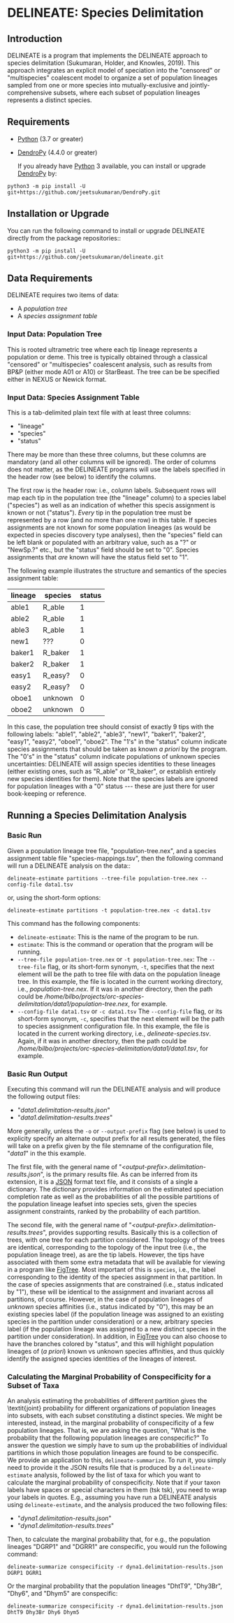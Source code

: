 # DELINEATE: Species Delimitation

## Introduction

DELINEATE is a program that implements the DELINEATE approach to species delimitation (Sukumaran, Holder, and Knowles, 2019).
This approach integrates an explicit model of speciation into the "censored" or "multispecies" coalescent model to organize a set of population lineages sampled from one or more species into mutually-exclusive and jointly-comprehensive subsets, where each subset of population lineages represents a distinct species.

## Requirements

-   [Python] (3.7 or greater)
-   [DendroPy] (4.4.0 or greater)

    If you already have [Python] 3 available, you can install or upgrade [DendroPy] by:

~~~
python3 -m pip install -U git+https://github.com/jeetsukumaran/DendroPy.git
~~~

## Installation or Upgrade

You can run the following command to install or upgrade DELINEATE directly from the package repositories::

    python3 -m pip install -U git+https://github.com/jeetsukumaran/delineate.git

## Data Requirements

DELINEATE requires two items of data:

-   A *population tree*
-   A *species assignment table*

### Input Data: Population Tree

This is rooted ultrametric tree where each tip lineage represents a population or deme.
This tree is typically obtained through a classical "censored" or "multispecies" coalescent analysis, such as results from BP&P (either mode A01 or A10) or StarBeast.
The tree can be be specified either in NEXUS or Newick format.

### Input Data: Species Assignment Table

This is a tab-delimited plain text file with at least three columns:

-   "lineage"
-   "species"
-   "status"

There may be more than these three columns, but these columns are mandatory (and all other columns will be ignored).
The order of columns does not matter, as the DELINEATE programs will use the labels specified in the header row (see below) to identify the columns.

The first row is the header row: i.e., column labels.
Subsequent rows will map each tip in the population tree (the "lineage" column) to a species label ("species") as well as an indication of whether this specis assignment is known or not ("status").
*Every* tip in the population tree must be represented by a row (and no more than one row) in this table.
If species assignments are not known for some population lineages (as would be expected in species discovery type analyses), then the "species" field can be left blank or populated with an arbitrary value, such as a "?" or "NewSp.?" etc., but the "status" field should be set to "0".
Species assignments that *are* known will have the status field set to "1".

The following example illustrates the structure and semantics of the species assignment table:

| lineage | species | status |
|---------|---------|--------|
| able1   | R_able  | 1      |
| able2   | R_able  | 1      |
| able3   | R_able  | 1      |
| new1    | ???     | 0      |
| baker1  | R_baker | 1      |
| baker2  | R_baker | 1      |
| easy1   | R_easy? | 0      |
| easy2   | R_easy? | 0      |
| oboe1   | unknown | 0      |
| oboe2   | unknown | 0      |

In this case, the population tree should consist of exactly 9 tips with the following labels: "able1", "able2", "able3", "new1", "baker1", "baker2", "easy1", "easy2", "oboe1", "oboe2".
The "1's" in the "status" column indicate species assignments that should be taken as known *a priori* by the program.
The "0's" in the "status" column indicate populations of unknown species uncertainties: DELINEATE will assign species identities to these lineages (either existing ones, such as "R_able" or "R_baker", or establish entirely new species identities for them).
Note that the species labels are ignored for population lineages with a "0" status --- these are just there for user book-keeping or reference.

## Running a Species Delimitation Analysis

### Basic Run

Given a population lineage tree file, "population-tree.nex", and a species assignment table file "species-mappings.tsv", then the following command will run a DELINEATE analysis on the data::

~~~
delineate-estimate partitions --tree-file population-tree.nex --config-file data1.tsv
~~~

or, using the short-form options:

~~~
delineate-estimate partitions -t population-tree.nex -c data1.tsv
~~~

This command has the following components:

-   ``delineate-estimate``:
    This is the name of the program to be run.
-   ``estimate``:
    This is the command or operation that the program will be running.
-   ``--tree-file population-tree.nex`` or ``-t population-tree.nex``:
    The ``--tree-file`` flag, or its short-form synonym, ``-t``, specifies that the next element will be the path to tree file with data on the population lineage tree.
    In this example, the file is located in the current working directory, i.e., *population-tree.nex*.
    If it was in another directory, then the path could be */home/bilbo/projects/orc-species-delimitation/data1/population-tree.nex*, for example.
-   ``--config-file data1.tsv`` or ``-c data1.tsv``
    The ``--config-file`` flag, or its short-form synonym, ``-c``, specifies that the next element will be the path to species assignment configuration file.
    In this example, the file is located in the current working directory, i.e., *delineate-species.tsv*.
    Again, if it was in another directory, then the path could be */home/bilbo/projects/orc-species-delimitation/data1/data1.tsv*, for example.

### Basic Run Output

Executing this command will run the DELINEATE analysis and will produce the following output files:

-   "*data1.delimitation-results.json*"
-   "*data1.delimitation-results.trees*"

More generally, unless the ``-o`` or ``--output-prefix`` flag (see below) is used to explicity specify an alternate output prefix for all results generated, the files will take on a prefix given by the file stemname of the configuration file, "*data1*" in the this example.

The first file, with the general name of "*&lt;output-prefix&gt;.delimitation-results.json*", is the primary results file.
As can be inferred from its extension, it is a [JSON] format text file, and it consists of a single a dictionary.
The dictionary provides information on the estimated speciation completion rate as well as the probabilities of all the possible partitions of the population lineage leafset into species sets, given the species assignment constraints, ranked by the probability of each partition.

The second file, with the general name of "*&lt;output-prefix&gt;.delimitation-results.trees*",  provides supporting results.
Basically this is a collection of trees, with one tree for each partition considered.
The topology of the trees are identical, corresponding to the topology of the input tree (i.e., the population lineage tree), as are the tip labels.
However, the tips have associated with them some extra metadata that will be available for viewing in a program like [FigTree].
Most important of this is ``species``, i.e., the label corresponding to the identity of the species assignment in that partition.
In the case of species assignments that are constrained (i.e., status indicated by "1"), these will be identical to the assignment and invariant across all partitions, of course.
However, in the case of population lineages of *unknown* species affinities (i.e., status indicated by "0"), this may be an existing species label (if the population lineage was assigned to an existing species in the partition under consideration) or a new, arbitrary species label (if the population lineage was assigned to a new distinct species in the partition under consideration).
In addition, in [FigTree] you can also choose to have the branches colored by "status", and this will highlight population lineages of (*a priori*) known vs unknown species affinities, and thus quickly identify the assigned species identities of the lineages of interest.

### Calculating the Marginal Probability of Conspecificity for a Subset of Taxa

An analysis estimating the probabilities of different partition gives the \textit{joint} probability for different organizations of population lineages into subsets, with each subset constituting a distinct species.
We might be interested, instead, in the marginal probability of conspecificity of a few population lineages.
That is, we are asking the question, "What is the probability that the following population lineages are conspecific?"
To answer the question we simply have to sum up the probabilities of individual partitions in which those population lineages are found to be conspecific.
We provide an application to this, ``delineate-summarize``.
To run it, you simply need to provide it the JSON results file that is produced by a ``delineate-estimate`` analysis, followed by the list of taxa for which you want to calculate the marginal probability of conspecificity.
Note that if your taxon labels have spaces or special characters in them (tsk tsk), you need to wrap your labels in quotes.
E.g., assuming you have run a DELINEATE analysis using ``delineate-estimate``, and the analysis produced the two following files:

-   "*dyna1.delimitation-results.json*"
-   "*dyna1.delimitation-results.trees*"

Then, to calculate the marginal probability that, for e.g., the population lineages "DGRP1" and "DGRR1" are conspecific, you would run the following command:

~~~
delineate-summarize conspecificity -r dyna1.delimitation-results.json DGRP1 DGRR1
~~~

Or the marginal probability that the population lineages "DhtT9", "Dhy3Br", "Dhy6", and "Dhym5" are conspecific:

~~~
delineate-summarize conspecificity -r dyna1.delimitation-results.json DhtT9 Dhy3Br Dhy6 Dhym5
~~~

[Python]: https://www.python.org/
[DendroPy]: https://dendropy.org/
[JSON]: https://en.wikipedia.org/wiki/JSON
[FigTree]: http://tree.bio.ed.ac.uk/software/figtree/


